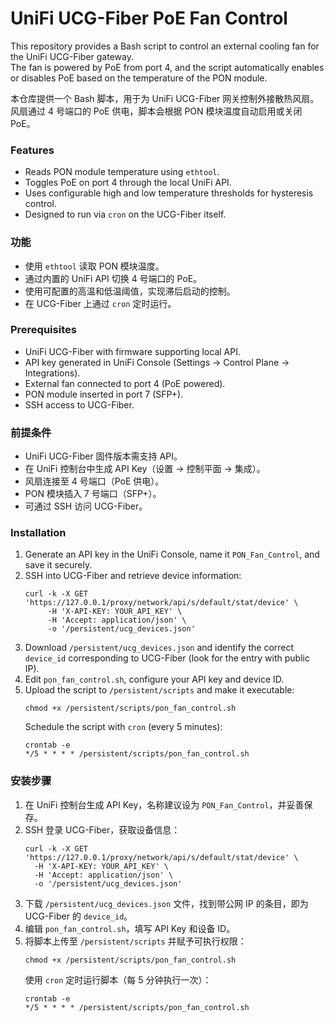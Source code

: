 # UniFi UCG-Fiber PoE Fan Control

This repository provides a Bash script to control an external cooling fan for the UniFi UCG-Fiber gateway.  
The fan is powered by PoE from port 4, and the script automatically enables or disables PoE based on the temperature of the PON module.

本仓库提供一个 Bash 脚本，用于为 UniFi UCG-Fiber 网关控制外接散热风扇。
风扇通过 4 号端口的 PoE 供电，脚本会根据 PON 模块温度自动启用或关闭 PoE。


### Features
- Reads PON module temperature using `ethtool`.
- Toggles PoE on port 4 through the local UniFi API.
- Uses configurable high and low temperature thresholds for hysteresis control.
- Designed to run via `cron` on the UCG-Fiber itself.
### 功能
- 使用 `ethtool` 读取 PON 模块温度。
- 通过内置的 UniFi API 切换 4 号端口的 PoE。
- 使用可配置的高温和低温阈值，实现滞后启动的控制。
- 在 UCG-Fiber 上通过 `cron` 定时运行。

### Prerequisites
- UniFi UCG-Fiber with firmware supporting local API.
- API key generated in UniFi Console (Settings → Control Plane → Integrations).
- External fan connected to port 4 (PoE powered).
- PON module inserted in port 7 (SFP+).
- SSH access to UCG-Fiber.
### 前提条件
- UniFi UCG-Fiber 固件版本需支持 API。
- 在 UniFi 控制台中生成 API Key（设置 → 控制平面 → 集成）。
- 风扇连接至 4 号端口（PoE 供电）。
- PON 模块插入 7 号端口（SFP+）。
- 可通过 SSH 访问 UCG-Fiber。

### Installation
1. Generate an API key in the UniFi Console, name it `PON_Fan_Control`, and save it securely.
2. SSH into UCG-Fiber and retrieve device information:
   ```
   curl -k -X GET 'https://127.0.0.1/proxy/network/api/s/default/stat/device' \
        -H 'X-API-KEY: YOUR_API_KEY' \
        -H 'Accept: application/json' \
        -o '/persistent/ucg_devices.json'
   ```
3. Download `/persistent/ucg_devices.json` and identify the correct `device_id` corresponding to UCG-Fiber (look for the entry with public IP).
4. Edit `pon_fan_control.sh`, configure your API key and device ID.
5. Upload the script to `/persistent/scripts` and make it executable:
   ```
   chmod +x /persistent/scripts/pon_fan_control.sh
   ```
   Schedule the script with `cron` (every 5 minutes):
   ```
   crontab -e
   */5 * * * * /persistent/scripts/pon_fan_control.sh
   ```

### 安装步骤
1. 在 UniFi 控制台生成 API Key，名称建议设为 `PON_Fan_Control`，并妥善保存。
2. SSH 登录 UCG-Fiber，获取设备信息：
   ```
   curl -k -X GET 'https://127.0.0.1/proxy/network/api/s/default/stat/device' \
     -H 'X-API-KEY: YOUR_API_KEY' \
     -H 'Accept: application/json' \
     -o '/persistent/ucg_devices.json'
   ```
3. 下载 `/persistent/ucg_devices.json` 文件，找到带公网 IP 的条目，即为 UCG-Fiber 的 `device_id`。
4. 编辑 `pon_fan_control.sh`，填写 API Key 和设备 ID。
5. 将脚本上传至 `/persistent/scripts` 并赋予可执行权限：
   ```
   chmod +x /persistent/scripts/pon_fan_control.sh
   ```
   使用 `cron` 定时运行脚本（每 5 分钟执行一次）：
   ```
   crontab -e
   */5 * * * * /persistent/scripts/pon_fan_control.sh
   ```
